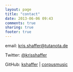 ```yaml
---
layout: page
title: "contact"
date: 2013-06-06 09:43
comments: true
sharing: true
footer: true
---
```


email: [kris.shaffer@tutanota.de](mailto:kris.shaffer@tutanota.de)  

Twitter: [@krisshaffer](https://twitter.com/krisshaffer)  

GitHub: [kshaffer](https://github.com/kshaffer) | [corpusmusic](https://github.com/corpusmusic)  